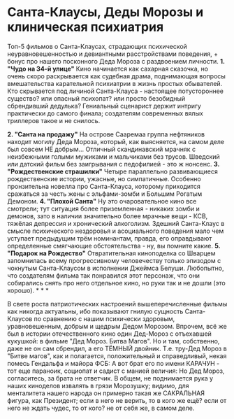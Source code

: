 Санта-Клаусы, Деды Морозы и клиническая психиатрия
==================================================

Топ-5 фильмов о Санта-Клаусах, страдающих психической неуравновешенностью и девиантными расстройствами поведения, + бонус про нашего посконного Деда Мороза с раздвоением личности. **1. "Чудо на 34-й улице"** Кино начинается как сахарная сказочка, но очень скоро раскрывается как судебная драма, поднимающая вопросы вмешательства карательной психиатрии в жизнь простых обывателей. Кто скрывается под личиной Санта-Клауса - настоящее потустороннее существо? или опасный психопат? или просто безобидный сбрендивший дедулька? Гениальный сценарист держит интригу практически до самого финала; создателям современных вялых триллеров такое и не снилось.

**2. "Санта на продажу"** На острове Сааремаа группа нефтяников находит могилу Деда Мороза, который, как выясняется, на самом деле был совсем НЕ добрым... Отличный скандинавский мрачняк с неизбежными голыми мужиками и мальчиками без трусов. Шведский или датский фильм без заигрывания с педофилией - это ж нонсенс. **3. "Рождественские страшилки"** Четыре параллельно развивающиеся рождественские истории, ужасные, но симпатичные. Особенно пронзительна новелла про Санта-Клауса, которому приходится сражаться за честь жены с эльфами-зомби и Большим Рогатым Демоном. **4. "Плохой Санта"** Ну это очаровательное кино все смотрели; тут ситуация более приземленная - никаких зомби и демонов, зато в наличии значительно более мрачные вещи - КСВ, тяжёлая депрессия и хронический алкоголизм. Здешний Санта-Клаус в смысле психического нездоровья и асоциального поведения мало чем уступает предыдущим трём номинантам, правда, его оправдывают определенные смягчающие обстоятельства - ну, вы помните какие. **5. "Подарок на Рождество"** Отвратительная киноподелка со Шварцем запомнилась всему прогрессивному человечеству только эпизодом с чокнутым Санта-Клаусом в исполнении Джеймса Белуши. Любопытно, что создателям фильма так понравился этот персонаж, что они собирались снять про него отдельное кино, но руки так и не дошли (это хорошо). ​* * *

В свете роста патриотических настроений вышеперечисленные фильмы как никогда актуальны, ибо показывают гнилую сущность Санта-Клаусов по сравнению с нашим психически здоровым, уравновешенным, добрым и щедрым Дедом Морозом. Впрочем, всё же был в истории отечественного кино один Дед-Мороз с отъехавшей кукушкой: в фильме "Дед Мороз. Битва Магов". Но и там, собственно, даже не он сам сбрендил, а его ТЁМНЫЙ двойник. Т.е. тру-Дед Мороз в "Битве магов", как и полагается, положительный и справедливый, некая помесь Гендальфа и майора ФСБ: А вот брат его по имени КАРАЧУН - тот еще параноик, социопат и садист с манией величия: Но Дед Мороз, согласитесь, за брата не ответчик. В общем, не поднимается рука у наших киноделов извалять в грязи Морозушку; видимо, для менталитета нашего народа он примерно такая же САКРАЛЬНАЯ фигура, как Президент; если в него не верить, то в кого же ещё? если от него не ждать чудес, то от кого? не от себя же, в самом деле.